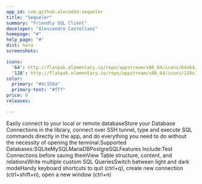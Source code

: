 ```yaml
---
app_id: com.github.alecaddd.sequeler
title: "Sequeler"
summary: "Friendly SQL Client"
developer: "Alessandro Castellani"
homepage: "#"
help_page: "#"
dist: hera
screenshots:

icons:
  '64': http://flatpak.elementary.io/repo/appstream/x86_64/icons/64x64/com.github.alecaddd.sequeler.png
  '128': http://flatpak.elementary.io/repo/appstream/x86_64/icons/128x128/com.github.alecaddd.sequeler.png
color:
  primary: "#4c158a"
  primary-text: "#fff"
price: 0
releases:

---
```


Easily connect to your local or remote databaseStore your Database Connections in the library, connect over SSH tunnel, type and execute SQL commands directly in the app, and do everything you need to do without the necessity of opening the terminal.Supported Databases:SQLiteMySQLMariaDBPostgreSQLFeatures Include:Test Connections before saving themView Table structure, content, and relationsWrite multiple custom SQL QueriesSwitch between light and dark modeHandy keyboard shortcuts to quit (ctrl+q), create new connection (ctrl+shift+n), open a new window (ctrl+n)